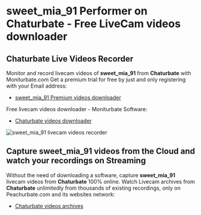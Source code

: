 # sweet_mia_91 Performer on Chaturbate - Free LiveCam videos downloader

## Chaturbate Live Videos Recorder

Monitor and record livecam videos of **sweet_mia_91** from **Chaturbate** with Moniturbate.com
Get a premium trial for free by just and only registering with your Email address:
* [sweet_mia_91 Premium videos downloader](https://moniturbate.com/request-demo-licence-key.html)

Free livecam videos downloader - Moniturbate Software:
* [Chaturbate videos downloader](https://moniturbate.com/moniturbate-download-software.html)

![sweet_mia_91 livecam videos recorder](https://peachurnet.com/templates/moniturbate-software.png)


## Capture sweet_mia_91 videos from the Cloud and watch your recordings on Streaming

Without the need of downloading a software, capture **sweet_mia_91** livecam videos from **Chaturbate** 100% online.
Watch Livecam archives from **Chaturbate** unlimitedly from thousands of existing recordings, only on Peachurbate.com and its websites network:
* [Chaturbate videos archives](https://peachurnet.com/)